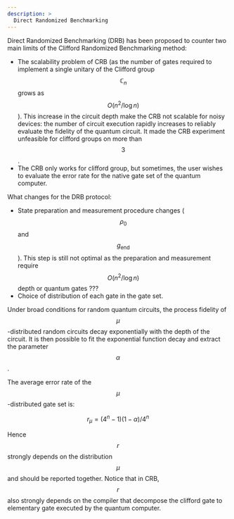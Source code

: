 ```yaml
---
description: >
  Direct Randomized Benchmarking
---
```


Direct Randomized Benchmarking (DRB) has been proposed to counter two main limits of the Clifford Randomized Benchmarking method:
- The scalability problem of CRB (as the number of gates required to implement a single unitary of the Clifford group $$\mathbb{C}_n$$ grows as $$O(n^2/\log n)$$). This increase in the circuit depth make the CRB not scalable for noisy devices: the number of circuit execution rapidly increases to reliably evaluate the fidelity of the quantum circuit. It made the CRB experiment unfeasible for clifford groups on more than $$3$$.
- The CRB only works for clifford group, but sometimes, the user wishes to evaluate the error rate for the native gate set of the quantum computer.

What changes for the DRB protocol:
- State preparation and measurement procedure changes ($$\rho_0$$ and $$g_\mathrm{end}$$). This step is still not optimal as the preparation and measurement require $$O(n^2/\log n)$$ depth or quantum gates ???
- Choice of distribution of each gate in the gate set.

Under broad conditions for random quantum circuits, the process fidelity of $$\mu$$-distributed random circuits decay exponentially with the depth of the circuit. It is then possible to fit the exponential function decay and extract the parameter $$\alpha$$.

<!-- Add an image of the quantum circuit -->

The average error rate of the $$\mu$$-distributed gate set is:

$$ r_\mu = (4^n-1)(1-\alpha)/4^n $$

Hence $$r$$ strongly depends on the distribution $$\mu$$ and should be reported together. Notice that in CRB, $$r$$ also strongly depends on the compiler that decompose the clifford gate to elementary gate executed by the quantum computer.

<!-- Put an example of distribution -->